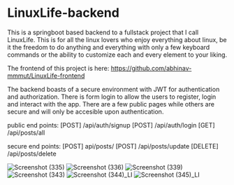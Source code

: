 # LinuxLife-backend
This is a springboot based backend to a fullstack project that I call LinuxLife. This is for all the linux lovers who enjoy everything about linux, 
be it the freedom to do anything and everything with only a few keyboard commands or the ability to customize each and every element to your liking.

The frontend of this project is here: https://github.com/abhinav-mmmut/LinuxLife-frontend

The backend boasts of a secure environment with JWT for authentication and authorization. There is form login to allow the users to register, login and interact with the app.
There are a few public pages while others are secure and will only be accesible upon authentication.

public end points:
[POST] /api/auth/signup
[POST] /api/auth/login
[GET] /api/posts/all

secure end points:
[POST] api/posts/
[POST] /api/posts/update
[DELETE] /api/posts/delete

![Screenshot (335)](https://user-images.githubusercontent.com/63703601/132044794-81f32a29-6d90-4ac0-9f57-63596f713be2.png)
![Screenshot (336)](https://user-images.githubusercontent.com/63703601/132044872-29a76236-3bc7-48a9-b5c2-19a9a4bac824.png)
![Screenshot (339)](https://user-images.githubusercontent.com/63703601/132044905-22b69545-7a0a-44de-a14f-515fa5cc3685.png)
![Screenshot (343)](https://user-images.githubusercontent.com/63703601/132091717-bea67e8d-eebb-4e75-8cf4-117606db2134.png)
![Screenshot (344)_LI](https://user-images.githubusercontent.com/63703601/132092013-45fe9260-b410-45e4-af1b-59ef2c0047d2.jpg)
![Screenshot (345)_LI](https://user-images.githubusercontent.com/63703601/132092017-53533572-bf51-403b-9238-f0551fc0709b.jpg)

